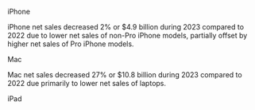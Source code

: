 iPhone

iPhone net sales decreased 2% or $4.9 billion during 2023 compared to 2022 due to lower net sales of non-Pro iPhone models,
partially offset by higher net sales of Pro iPhone models.

Mac

Mac net sales decreased 27% or $10.8 billion during 2023 compared to 2022 due primarily to lower net sales of laptops.

iPad